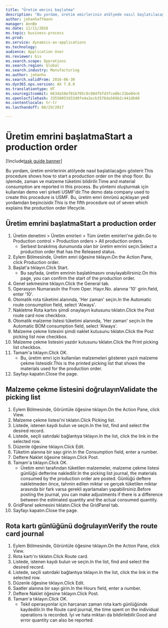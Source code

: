 ```yaml
--- 
title: "Üretim emrini başlatma"
description: "Bu yordam, üretim emirlerinin atölyede nasıl başlatılacağını gösterir."
author: johanhoffmann
manager: AnnBe
ms.date: 11/11/2016
ms.topic: business-process
ms.prod: 
ms.service: dynamics-ax-applications
ms.technology: 
audience: Application User
ms.reviewer: bis
ms.search.scope: Operations
ms.search.region: Global
ms.search.industry: Manufacturing
ms.author: johanho
ms.search.validFrom: 2016-06-30
ms.dyn365.ops.version: AX 7.0.0
ms.translationtype: HT
ms.sourcegitcommit: 663da58ef01b705c0c984fbfd3fce8bc31be04c6
ms.openlocfilehash: 33558053d33d9fe4a2ecb3576da569b2c441db80
ms.contentlocale: tr-tr
ms.lasthandoff: 08/29/2017

---
```

# <a name="start-a-production-order"></a><span data-ttu-id="0c457-103">Üretim emrini başlatma</span><span class="sxs-lookup"><span data-stu-id="0c457-103">Start a production order</span></span>

[!include[task guide banner](../../includes/task-guide-banner.md)]

<span data-ttu-id="0c457-104">Bu yordam, üretim emirlerinin atölyede nasıl başlatılacağını gösterir.</span><span class="sxs-lookup"><span data-stu-id="0c457-104">This procedure shows how to start a production order on the shop floor.</span></span> <span data-ttu-id="0c457-105">Bu işlemde, zaman ve malzeme tüketimi bildirilir.</span><span class="sxs-lookup"><span data-stu-id="0c457-105">Time and material consumption are reported in this process.</span></span> <span data-ttu-id="0c457-106">Bu yöntemi oluşturmak için kullanılan demo veri şirketi USMF'dir.</span><span class="sxs-lookup"><span data-stu-id="0c457-106">The demo data company used to create this procedure is USMF.</span></span> <span data-ttu-id="0c457-107">Bu, üretim emri ömrünü açıklayan yedi yordamdan beşincisidir.</span><span class="sxs-lookup"><span data-stu-id="0c457-107">This is the fifth procedure out of seven which explains the production order lifecycle.</span></span>


## <a name="start-a-production-order"></a><span data-ttu-id="0c457-108">Üretim emrini başlatma</span><span class="sxs-lookup"><span data-stu-id="0c457-108">Start a production order</span></span>
1. <span data-ttu-id="0c457-109">Üretim denetimi > Üretim emirleri > Tüm üretim emirleri'ne gidin.</span><span class="sxs-lookup"><span data-stu-id="0c457-109">Go to Production control > Production orders > All production orders.</span></span>
    * <span data-ttu-id="0c457-110">Serbest bırakılmış durumunda olan bir üretim emrini seçin.</span><span class="sxs-lookup"><span data-stu-id="0c457-110">Select a production order that has the Released status.</span></span>  
2. <span data-ttu-id="0c457-111">Eylem Bölmesinde, Üretim emri öğesine tıklayın.</span><span class="sxs-lookup"><span data-stu-id="0c457-111">On the Action Pane, click Production order.</span></span>
3. <span data-ttu-id="0c457-112">Başlat'a tıklayın.</span><span class="sxs-lookup"><span data-stu-id="0c457-112">Click Start.</span></span>
    * <span data-ttu-id="0c457-113">Bu sayfada, üretim emrinin başlatılmasını onaylayabilirsiniz.</span><span class="sxs-lookup"><span data-stu-id="0c457-113">On this page, you can confirm the start of the production order.</span></span>  
4. <span data-ttu-id="0c457-114">Genel sekmesine tıklayın.</span><span class="sxs-lookup"><span data-stu-id="0c457-114">Click the General tab.</span></span>
5. <span data-ttu-id="0c457-115">Operasyon Numarası</span><span class="sxs-lookup"><span data-stu-id="0c457-115">In the From Oper.</span></span> <span data-ttu-id="0c457-116">Hayır.</span><span class="sxs-lookup"><span data-stu-id="0c457-116">No.</span></span> <span data-ttu-id="0c457-117">alanına '10' girin.</span><span class="sxs-lookup"><span data-stu-id="0c457-117">field, enter '10'.</span></span>
6. <span data-ttu-id="0c457-118">Otomatik rota tüketimi alanında, 'Her zaman' seçin.</span><span class="sxs-lookup"><span data-stu-id="0c457-118">In the Automatic route consumption field, select 'Always'.</span></span>
7. <span data-ttu-id="0c457-119">Nakletme Rota kartını şimdi onaylayın kutusunu tıklatın.</span><span class="sxs-lookup"><span data-stu-id="0c457-119">Click the Post route card now checkbox.</span></span>
8. <span data-ttu-id="0c457-120">Otomatik malzeme listesi tüketimi alanında, 'Her zaman' seçin.</span><span class="sxs-lookup"><span data-stu-id="0c457-120">In the Automatic BOM consumption field, select 'Always'.</span></span>
9. <span data-ttu-id="0c457-121">Malzeme çekme listesini şimdi naklet kutusunu tıklatın.</span><span class="sxs-lookup"><span data-stu-id="0c457-121">Click the Post picking list now checkbox.</span></span>
10. <span data-ttu-id="0c457-122">Malzeme çekme listesini yazdır kutusunu tıklatın.</span><span class="sxs-lookup"><span data-stu-id="0c457-122">Click the Print picking list checkbox.</span></span>
11. <span data-ttu-id="0c457-123">Tamam'a tıklayın.</span><span class="sxs-lookup"><span data-stu-id="0c457-123">Click OK.</span></span>
    * <span data-ttu-id="0c457-124">Bu, üretim emri için kullanılan malzemeleri gösteren yazılı malzeme çekme listesidir.</span><span class="sxs-lookup"><span data-stu-id="0c457-124">This is the printed picking list that shows the materials used for the production order.</span></span>  
12. <span data-ttu-id="0c457-125">Sayfayı kapatın.</span><span class="sxs-lookup"><span data-stu-id="0c457-125">Close the page.</span></span>

## <a name="validate-the-picking-list"></a><span data-ttu-id="0c457-126">Malzeme çekme listesini doğrulayın</span><span class="sxs-lookup"><span data-stu-id="0c457-126">Validate the picking list</span></span>
1. <span data-ttu-id="0c457-127">Eylem Bölmesinde, Görüntüle öğesine tıklayın.</span><span class="sxs-lookup"><span data-stu-id="0c457-127">On the Action Pane, click View.</span></span>
2. <span data-ttu-id="0c457-128">Malzeme çekme listesi'ni tıklatın.</span><span class="sxs-lookup"><span data-stu-id="0c457-128">Click Picking list.</span></span>
3. <span data-ttu-id="0c457-129">Listede, istenen kaydı bulun ve seçin.</span><span class="sxs-lookup"><span data-stu-id="0c457-129">In the list, find and select the desired record.</span></span>
4. <span data-ttu-id="0c457-130">Listede, seçili satırdaki bağlantıya tıklayın.</span><span class="sxs-lookup"><span data-stu-id="0c457-130">In the list, click the link in the selected row.</span></span>
5. <span data-ttu-id="0c457-131">Düzenle öğesine tıklayın.</span><span class="sxs-lookup"><span data-stu-id="0c457-131">Click Edit.</span></span>
6. <span data-ttu-id="0c457-132">Tüketim alanına bir sayı girin.</span><span class="sxs-lookup"><span data-stu-id="0c457-132">In the Consumption field, enter a number.</span></span>
7. <span data-ttu-id="0c457-133">Deftere Naklet öğesine tıklayın.</span><span class="sxs-lookup"><span data-stu-id="0c457-133">Click Post.</span></span>
8. <span data-ttu-id="0c457-134">Tamam'a tıklayın.</span><span class="sxs-lookup"><span data-stu-id="0c457-134">Click OK.</span></span>
    * <span data-ttu-id="0c457-135">Üretim emri tarafından tüketilen malzemeler, malzeme çekme listesi günlüğü defterine nakledilir.</span><span class="sxs-lookup"><span data-stu-id="0c457-135">In the picking list journal, the materials consumed by the production order are posted.</span></span> <span data-ttu-id="0c457-136">Günlüğü deftere nakletmeden önce, tahmin edilen miktar ve gerçek tüketilen miktar arasında bir fark varsa gerekli ayarlamaları yapabilirsiniz.</span><span class="sxs-lookup"><span data-stu-id="0c457-136">Before posting the journal, you can make adjustments if there is a difference between the estimated quantity and the actual consumed quantity.</span></span>  
9. <span data-ttu-id="0c457-137">GridPanel sekmesini tıklatın.</span><span class="sxs-lookup"><span data-stu-id="0c457-137">Click the GridPanel tab.</span></span>
10. <span data-ttu-id="0c457-138">Sayfayı kapatın.</span><span class="sxs-lookup"><span data-stu-id="0c457-138">Close the page.</span></span>

## <a name="verify-the-route-card-journal"></a><span data-ttu-id="0c457-139">Rota kartı günlüğünü doğrulayın</span><span class="sxs-lookup"><span data-stu-id="0c457-139">Verify the route card journal</span></span>
1. <span data-ttu-id="0c457-140">Eylem Bölmesinde, Görüntüle öğesine tıklayın.</span><span class="sxs-lookup"><span data-stu-id="0c457-140">On the Action Pane, click View.</span></span>
2. <span data-ttu-id="0c457-141">Rota kartı'nı tıklatın.</span><span class="sxs-lookup"><span data-stu-id="0c457-141">Click Route card.</span></span>
3. <span data-ttu-id="0c457-142">Listede, istenen kaydı bulun ve seçin.</span><span class="sxs-lookup"><span data-stu-id="0c457-142">In the list, find and select the desired record.</span></span>
4. <span data-ttu-id="0c457-143">Listede, seçili satırdaki bağlantıya tıklayın.</span><span class="sxs-lookup"><span data-stu-id="0c457-143">In the list, click the link in the selected row.</span></span>
5. <span data-ttu-id="0c457-144">Düzenle öğesine tıklayın.</span><span class="sxs-lookup"><span data-stu-id="0c457-144">Click Edit.</span></span>
6. <span data-ttu-id="0c457-145">Saatler alanına bir sayı girin.</span><span class="sxs-lookup"><span data-stu-id="0c457-145">In the Hours field, enter a number.</span></span>
7. <span data-ttu-id="0c457-146">Deftere Naklet öğesine tıklayın.</span><span class="sxs-lookup"><span data-stu-id="0c457-146">Click Post.</span></span>
8. <span data-ttu-id="0c457-147">Tamam'a tıklayın.</span><span class="sxs-lookup"><span data-stu-id="0c457-147">Click OK.</span></span>
    * <span data-ttu-id="0c457-148">Tekil operasyonlar için harcanan zaman rota kartı günlüğünde kaydedilir.</span><span class="sxs-lookup"><span data-stu-id="0c457-148">In the Route card journal, the time spent on the individual operations is recorded.</span></span> <span data-ttu-id="0c457-149">İyi ve hata miktarı da bildirilebilir.</span><span class="sxs-lookup"><span data-stu-id="0c457-149">Good and error quantity can also be reported.</span></span>  


